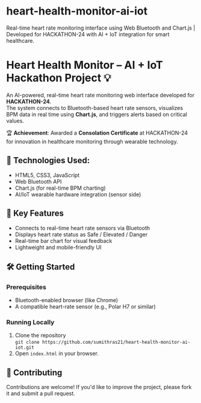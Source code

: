 # heart-health-monitor-ai-iot
Real-time heart rate monitoring interface using Web Bluetooth and Chart.js | Developed for HACKATHON-24 with AI + IoT integration for smart healthcare.

# Heart Health Monitor – AI + IoT Hackathon Project 💡

An AI-powered, real-time heart rate monitoring web interface developed for **HACKATHON-24**.  
The system connects to Bluetooth-based heart rate sensors, visualizes BPM data in real time using **Chart.js**, and triggers alerts based on critical values.

🏆 **Achievement**: Awarded a **Consolation Certificate** at HACKATHON-24 for innovation in healthcare monitoring through wearable technology.

## 🔧 Technologies Used:
- HTML5, CSS3, JavaScript
- Web Bluetooth API
- Chart.js (for real-time BPM charting)
- AI/IoT wearable hardware integration (sensor side)

## 🚀 Key Features
- Connects to real-time heart rate sensors via Bluetooth
- Displays heart rate status as Safe / Elevated / Danger
- Real-time bar chart for visual feedback
- Lightweight and mobile-friendly UI

## 🛠️ Getting Started

### Prerequisites
- Bluetooth-enabled browser (like Chrome)
- A compatible heart-rate sensor (e.g., Polar H7 or similar)

### Running Locally
1. Clone the repository  
   `git clone https://github.com/sumithras21/heart-health-monitor-ai-iot.git`
2. Open `index.html` in your browser.

## 🤝 Contributing
Contributions are welcome! If you'd like to improve the project, please fork it and submit a pull request.
